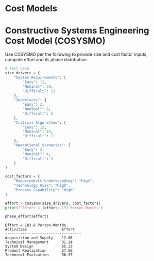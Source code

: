 # Cost Models

# Constructive Systems Engineering Cost Model (COSYSMO)

Use COSYSMO per the following to provide size and cost factor inputs, compute effort and its phase distribution.

```python
# test case
size_drivers = {
    "System Requirements": {
        "Easy": 12,
        "Nominal": 50,
        "Difficult": 13
    },
    "Interfaces": {
        "Easy": 2,
        "Nominal": 8,
        "Difficult": 6
    },
    "Critical Algorithms": {
        "Easy": 12,
        "Nominal": 14,
        "Difficult": 11
    },
    "Operational Scenarios": {
        "Easy": 2,
        "Nominal": 4,
        "Difficult": 3
    }
}

cost_factors = {
    "Requirements Understanding": "High",
    "Technology Risk": "High",
    "Process Capability": "High"
}

effort = cosysmo(size_drivers, cost_factors)
print(f'Effort = {effort:.1f} Person-Months')

phase_effort(effort)
```

```
Effort = 183.8 Person-Months
Activities                Effort    
-----------------------------------
Acquisition and Supply    12.86
Technical Management      31.24
System Design             55.13
Product Realization       27.56
Technical Evaluation      56.97
```
